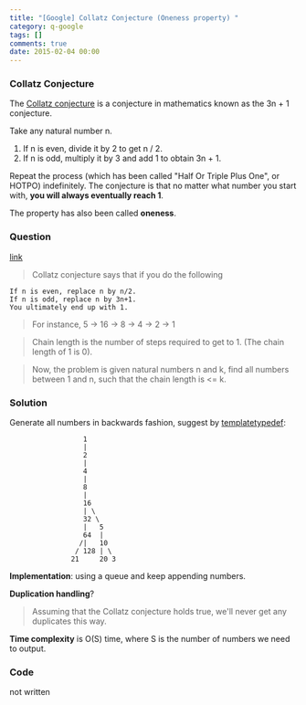 ```yaml
---
title: "[Google] Collatz Conjecture (Oneness property) "
category: q-google
tags: []
comments: true
date: 2015-02-04 00:00
---
```



### Collatz Conjecture

The [Collatz conjecture](http://en.wikipedia.org/wiki/Collatz_conjecture) is a conjecture in mathematics known as the 3n + 1 conjecture.

Take any natural number n.

1. If n is even, divide it by 2 to get n / 2.
1. If n is odd, multiply it by 3 and add 1 to obtain 3n + 1.

Repeat the process (which has been called "Half Or Triple Plus One", or HOTPO) indefinitely. The conjecture is that no matter what number you start with, **you will always eventually reach 1**.

The property has also been called **oneness**.

### Question

[link](http://stackoverflow.com/questions/5437445/collatz-conjecture-related-interview)

> Collatz conjecture says that if you do the following

    If n is even, replace n by n/2.
    If n is odd, replace n by 3n+1.
    You ultimately end up with 1.

> For instance, 5 -> 16 -> 8 -> 4 -> 2 -> 1

> Chain length is the number of steps required to get to 1. (The chain length of 1 is 0).

> Now, the problem is given natural numbers n and k, find all numbers between 1 and n, such that the chain length is <= k.

### Solution

Generate all numbers in backwards fashion, suggest by [templatetypedef](http://stackoverflow.com/a/5437672):

                      1
                      |
                      2
                      |
                      4
                      |
                      8
                      |
                      16
                      | \
                      32 \
                      |   5
                      64  |
                     /|   10
                    / 128 | \
                   21     20 3

**Implementation**: using a queue and keep appending numbers.

**Duplication handling**?

> Assuming that the Collatz conjecture holds true, we'll never get any duplicates this way.

**Time complexity** is O(S) time, where S is the number of numbers we need to output.

### Code

not written
